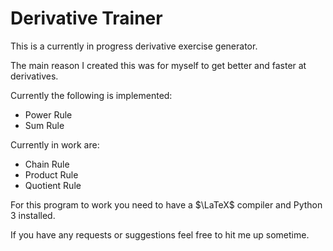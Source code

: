 # Derivative Trainer

This is a currently in progress derivative exercise generator.

The main reason I created this was for myself to get better and faster
at derivatives.

Currently the following is implemented:
- Power Rule
- Sum Rule

Currently in work are:
- Chain Rule
- Product Rule
- Quotient Rule

For this program to work you need to have a $\LaTeX$ compiler and Python 3
installed.

If you have any requests or suggestions feel free to hit me up sometime.

